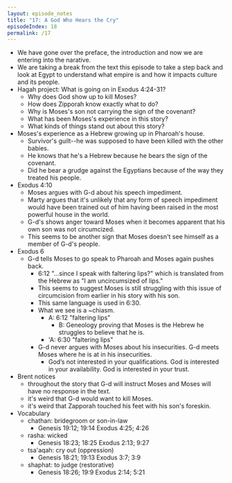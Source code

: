 ```yaml
---
layout: episode_notes
title: "17: A God Who Hears the Cry"
episodeIndex: 18
permalink: /17
---
```

- We have gone over the preface, the introduction and now we are entering into the narative.
- We are taking a break from the text this episode to take a step back and look at Egypt to understand what empire is and how it impacts culture and its people.
- Hagah project: What is going on in Exodus 4:24-31?
  - Why does God show up to kill Moses?
  - How does Zipporah know exactly what to do?
  - Why is Moses's son not carrying the sign of the covenant?
  - What has been Moses's experience in this story?
  - What kinds of things stand out about this story?
- Moses's experience as a Hebrew growing up in Pharoah's house.
  - Survivor's guilt--he was supposed to have been killed with the other babies.
  - He knows that he's a Hebrew because he bears the sign of the covenant.
  - Did he bear a grudge against the Egyptians because of the way they treated his people.
- Exodus 4:10
  - Moses argues with G-d about his speech impediment.
  - Marty argues that it's unlikely that any form of speech impediment would have been trained out of him having been raised in the most powerful house in the world.
  - G-d's shows anger toward Moses when it becomes apparent that his own son was not circumcized.
  - This seems to be another sign that Moses doesn't see himself as a member of G-d's people.
- Exodus 6
  - G-d tells Moses to go speak to Pharoah and Moses again pushes back.
    - 6:12 "...since I speak with faltering lips?" which is translated from the Hebrew as "I am uncircumsized of lips."
    - This seems to suggest Moses is still struggling with this issue of circumcision from earlier in his story with his son.
    - This same language is used in 6:30.
    - What we see is a ~chiasm.
      - A: 6:12 "faltering lips"
        - B: Geneology proving that Moses is the Hebrew he struggles to believe that he is.
      - 'A: 6:30 "faltering lips"
    - G-d never argues with Moses about his insecurities. G-d meets Moses where he is at in his insecurities.
      - God’s not interested in your qualifications. God is interested in your availability. God is interested in your trust.
- Brent notices 
  - throughout the story that G-d will instruct Moses and Moses will have no response in the text.
  - it's weird that G-d would want to kill Moses.
  - it's weird that Zapporah touched his feet with his son's foreskin.
- Vocabulary
  - chathan: bridegroom or son-in-law
    - Genesis 19:12; 19:14 Exodus 4:25; 4:26
  - rasha: wicked
    - Genesis 18:23; 18:25 Exodus 2:13; 9:27
  - tsa'aqah: cry out (oppression)
    - Genesis 18:21; 19:13 Exodus 3:7; 3:9
  - shaphat: to judge (restorative)
    - Genesis 18:26; 19:9 Exodus 2:14; 5:21
